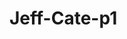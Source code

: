 # Jeff-Cate-p1

<!-- 
Install the following dependencies: *dependencies support app execution 
run: npm install express express-validator mongoose bcryptjs config esm 
-->
